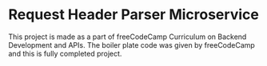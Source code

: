 # Request Header Parser Microservice

This project is made as a part of freeCodeCamp Curriculum on Backend Development and APIs.
The boiler plate code was given by freeCodeCamp and this is fully completed project.
